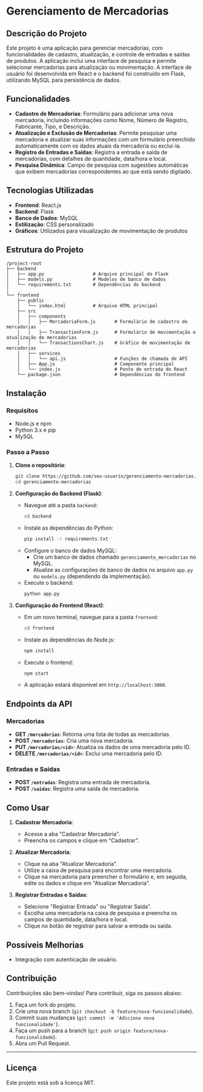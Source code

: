 # Gerenciamento de Mercadorias

## Descrição do Projeto

Este projeto é uma aplicação para gerenciar mercadorias, com funcionalidades de cadastro, atualização, e controle de entradas e saídas de produtos. A aplicação inclui uma interface de pesquisa e permite selecionar mercadorias para atualização ou movimentação. A interface de usuário foi desenvolvida em React e o backend foi construído em Flask, utilizando MySQL para persistência de dados.

## Funcionalidades

- **Cadastro de Mercadorias**: Formulário para adicionar uma nova mercadoria, incluindo informações como Nome, Número de Registro, Fabricante, Tipo, e Descrição.
- **Atualização e Exclusão de Mercadorias**: Permite pesquisar uma mercadoria e atualizar suas informações com um formulário preenchido automaticamente com os dados atuais da mercadoria ou excluí-la.
- **Registro de Entradas e Saídas**: Registra a entrada e saída de mercadorias, com detalhes de quantidade, data/hora e local.
- **Pesquisa Dinâmica**: Campo de pesquisa com sugestões automáticas que exibem mercadorias correspondentes ao que está sendo digitado.

## Tecnologias Utilizadas

- **Frontend**: React.js
- **Backend**: Flask
- **Banco de Dados**: MySQL
- **Estilização**: CSS personalizado
- **Gráficos**: Utilizados para visualização de movimentação de produtos

## Estrutura do Projeto

```
/project-root
├── backend
│   ├── app.py                  # Arquivo principal do Flask
│   ├── models.py               # Modelos de banco de dados
│   └── requirements.txt        # Dependências do backend
│
└── frontend
    ├── public
    │   └── index.html          # Arquivo HTML principal
    ├── src
    │   ├── components
    │   │   ├── MercadoriaForm.js       # Formulário de cadastro de mercadorias
    │   │   ├── TransactionForm.js      # Formulário de movimentação e atualização de mercadorias
    │   │   └── TransactionsChart.js    # Gráfico de movimentação de mercadorias 
    │   ├── services
    │   │   └── api.js                  # Funções de chamada de API
    │   ├── App.js                      # Componente principal
    │   └── index.js                    # Ponto de entrada do React
    └── package.json                    # Dependências do frontend
```

## Instalação

### Requisitos

- Node.js e npm
- Python 3.x e pip
- MySQL

### Passo a Passo

1. **Clone o repositório**:
    ```bash
    git clone https://github.com/seu-usuario/gerenciamento-mercadorias.git
    cd gerenciamento-mercadorias
    ```

2. **Configuração do Backend (Flask)**:
    - Navegue até a pasta `backend`:
      ```bash
      cd backend
      ```
    - Instale as dependências do Python:
      ```bash
      pip install -r requirements.txt
      ```
    - Configure o banco de dados MySQL:
      - Crie um banco de dados chamado `gerenciamento_mercadorias` no MySQL.
      - Atualize as configurações de banco de dados no arquivo `app.py` ou `models.py` (dependendo da implementação).
    - Execute o backend:
      ```bash
      python app.py
      ```

3. **Configuração do Frontend (React)**:
    - Em um novo terminal, navegue para a pasta `frontend`:
      ```bash
      cd frontend
      ```
    - Instale as dependências do Node.js:
      ```bash
      npm install
      ```
    - Execute o frontend:
      ```bash
      npm start
      ```
    - A aplicação estará disponível em `http://localhost:3000`.

## Endpoints da API

### Mercadorias

- **GET `/mercadorias`**: Retorna uma lista de todas as mercadorias.
- **POST `/mercadorias`**: Cria uma nova mercadoria.
- **PUT `/mercadorias/<id>`**: Atualiza os dados de uma mercadoria pelo ID.
- **DELETE `/mercadorias/<id>`**: Exclui uma mercadoria pelo ID.

### Entradas e Saídas

- **POST `/entradas`**: Registra uma entrada de mercadoria.
- **POST `/saidas`**: Registra uma saída de mercadoria.

## Como Usar

1. **Cadastrar Mercadoria**:
   - Acesse a aba "Cadastrar Mercadoria".
   - Preencha os campos e clique em "Cadastrar".

2. **Atualizar Mercadoria**:
   - Clique na aba "Atualizar Mercadoria".
   - Utilize a caixa de pesquisa para encontrar uma mercadoria.
   - Clique na mercadoria para preencher o formulário e, em seguida, edite os dados e clique em "Atualizar Mercadoria".

3. **Registrar Entradas e Saídas**:
   - Selecione "Registrar Entrada" ou "Registrar Saída".
   - Escolha uma mercadoria na caixa de pesquisa e preencha os campos de quantidade, data/hora e local.
   - Clique no botão de registrar para salvar a entrada ou saída.

## Possíveis Melhorias

- Integração com autenticação de usuário.

## Contribuição

Contribuições são bem-vindas! Para contribuir, siga os passos abaixo:

1. Faça um fork do projeto.
2. Crie uma nova branch (`git checkout -b feature/nova-funcionalidade`).
3. Commit suas mudanças (`git commit -m 'Adiciona nova funcionalidade'`).
4. Faça um push para a branch (`git push origin feature/nova-funcionalidade`).
5. Abra um Pull Request.

---

## Licença

Este projeto está sob a licença MIT.
